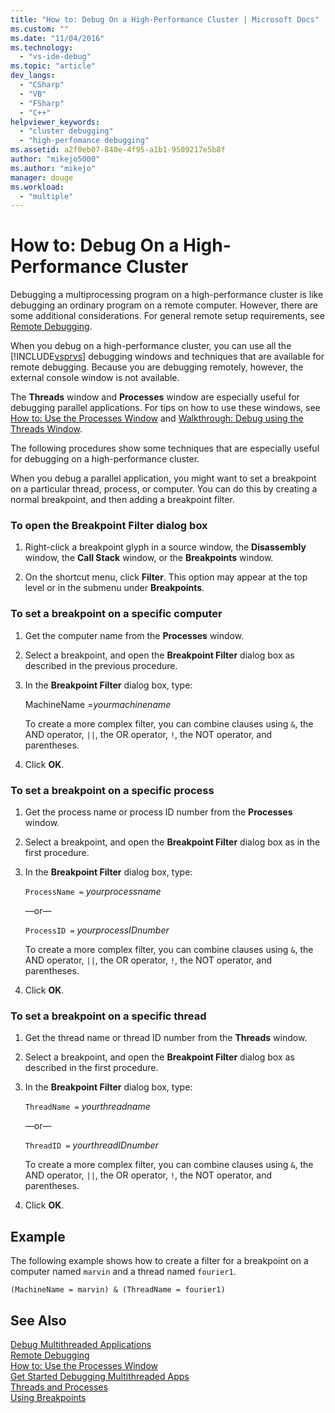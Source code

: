 ```yaml
---
title: "How to: Debug On a High-Performance Cluster | Microsoft Docs"
ms.custom: ""
ms.date: "11/04/2016"
ms.technology: 
  - "vs-ide-debug"
ms.topic: "article"
dev_langs: 
  - "CSharp"
  - "VB"
  - "FSharp"
  - "C++"
helpviewer_keywords: 
  - "cluster debugging"
  - "high-perfomance debugging"
ms.assetid: a2f0eb07-840e-4f95-a1b1-9509217e5b8f
author: "mikejo5000"
ms.author: "mikejo"
manager: douge
ms.workload: 
  - "multiple"
---
```

# How to: Debug On a High-Performance Cluster
Debugging a multiprocessing program on a high-performance cluster is like debugging an ordinary program on a remote computer. However, there are some additional considerations. For general remote setup requirements, see [Remote Debugging](../debugger/remote-debugging.md).  
  
 When you debug on a high-performance cluster, you can use all the [!INCLUDE[vsprvs](../code-quality/includes/vsprvs_md.md)] debugging windows and techniques that are available for remote debugging. Because you are debugging remotely, however, the external console window is not available.  
  
 The **Threads** window and **Processes** window are especially useful for debugging parallel applications. For tips on how to use these windows, see [How to: Use the Processes Window](http://msdn.microsoft.com/en-us/0207ce2f-8ceb-4fe7-b2b5-4dd35b035ed7) and [Walkthrough: Debug using the Threads Window](../debugger/how-to-use-the-threads-window.md).  
  
 The following procedures show some techniques that are especially useful for debugging on a high-performance cluster.  
  
 When you debug a parallel application, you might want to set a breakpoint on a particular thread, process, or computer. You can do this by creating a normal breakpoint, and then adding a breakpoint filter.  
  
### To open the Breakpoint Filter dialog box  
  
1.  Right-click a breakpoint glyph in a source window, the **Disassembly** window, the **Call Stack** window, or the **Breakpoints** window.  
  
2.  On the shortcut menu, click **Filter**. This option may appear at the top level or in the submenu under **Breakpoints**.  
  
### To set a breakpoint on a specific computer  
  
1.  Get the computer name from the **Processes** window.  
  
2.  Select a breakpoint, and open the **Breakpoint Filter** dialog box as described in the previous procedure.  
  
3.  In the **Breakpoint Filter** dialog box, type:  
  
     MachineName =*yourmachinename*  
  
     To create a more complex filter, you can combine clauses using `&`, the AND operator, `||`, the OR operator, `!`, the NOT operator, and parentheses.  
  
4.  Click **OK**.  
  
### To set a breakpoint on a specific process  
  
1.  Get the process name or process ID number from the **Processes** window.  
  
2.  Select a breakpoint, and open the **Breakpoint Filter** dialog box as in the first procedure.  
  
3.  In the **Breakpoint Filter** dialog box, type:  
  
     `ProcessName =`  *yourprocessname*  
  
     —or—  
  
     `ProcessID =` *yourprocessIDnumber*  
  
     To create a more complex filter, you can combine clauses using `&`, the AND operator, `||`, the OR operator, `!`, the NOT operator, and parentheses.  
  
4.  Click **OK**.  
  
### To set a breakpoint on a specific thread  
  
1.  Get the thread name or thread ID number from the **Threads** window.  
  
2.  Select a breakpoint, and open the **Breakpoint Filter** dialog box as described in the first procedure.  
  
3.  In the **Breakpoint Filter** dialog box, type:  
  
     `ThreadName =` *yourthreadname*  
  
     —or—  
  
     `ThreadID =` *yourthreadIDnumber*  
  
     To create a more complex filter, you can combine clauses using `&`, the AND operator, `||`, the OR operator, `!`, the NOT operator, and parentheses.  
  
4.  Click **OK**.  
  
## Example  
 The following example shows how to create a filter for a breakpoint on a computer named `marvin` and a thread named `fourier1`.  
  
```  
(MachineName = marvin) & (ThreadName = fourier1)  
```  
  
## See Also  
 [Debug Multithreaded Applications](../debugger/debug-multithreaded-applications-in-visual-studio.md)   
 [Remote Debugging](../debugger/remote-debugging.md)   
 [How to: Use the Processes Window](http://msdn.microsoft.com/en-us/0207ce2f-8ceb-4fe7-b2b5-4dd35b035ed7)   
 [Get Started Debugging Multithreaded Apps](../debugger/get-started-debugging-multithreaded-apps.md)   
 [Threads and Processes](http://msdn.microsoft.com/en-us/73d87480-9af3-4d1b-baf5-397d5d876ae6)   
 [Using Breakpoints](../debugger/using-breakpoints.md)